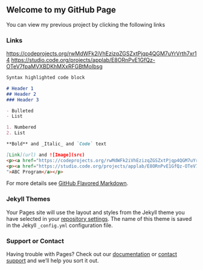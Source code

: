 ## Welcome to my GitHub Page

You can view my previous project by clicking the following links


### Links

https://codeprojects.org/rwMdWFk2iVhEzizqZGSZxtPjqp4QGM7uYrVrth7xr14
https://studio.code.org/projects/applab/E8ORnPvE1GfQz-OTeV7fpaMVXBDKhMXxRFGBtMoIbsg

```markdown
Syntax highlighted code block

# Header 1
## Header 2
### Header 3

- Bulleted
- List

1. Numbered
2. List

**Bold** and _Italic_ and `Code` text

[Link](url) and ![Image](src)
<p><a href="https://codeprojects.org/rwMdWFk2iVhEzizqZGSZxtPjqp4QGM7uYrVrth7xr14">Personal Website</a></p>
<p><a href="https://studio.code.org/projects/applab/E8ORnPvE1GfQz-OTeV7fpaMVXBDKhMXxRFGBtMoIbsg
">ABC Program</a></p>

```

For more details see [GitHub Flavored Markdown](https://guides.github.com/features/mastering-markdown/).

### Jekyll Themes

Your Pages site will use the layout and styles from the Jekyll theme you have selected in your [repository settings](https://github.com/JPENA41/First_Repository/settings). The name of this theme is saved in the Jekyll `_config.yml` configuration file.

### Support or Contact

Having trouble with Pages? Check out our [documentation](https://help.github.com/categories/github-pages-basics/) or [contact support](https://github.com/contact) and we’ll help you sort it out.
